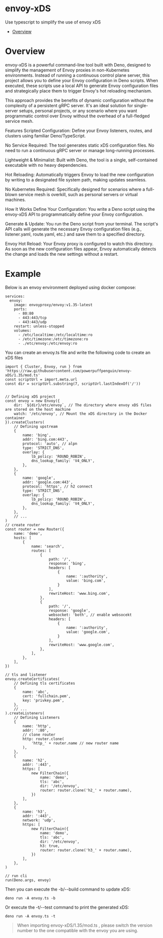 # envoy-xDS

Use typescript to simplify the use of envoy xDS

- [Overview](#Overview)

# Overview

envoy-xDS is a powerful command-line tool built with Deno, designed to simplify
the management of Envoy proxies in non-Kubernetes environments. Instead of
running a continuous control plane server, this project allows you to define
your Envoy configuration in Deno scripts. When executed, these scripts use a
local API to generate Envoy configuration files and strategically place them to
trigger Envoy's hot reloading mechanism.

This approach provides the benefits of dynamic configuration without the
complexity of a persistent gRPC server. It's an ideal solution for single-server
setups, personal projects, or any scenario where you want programmatic control
over Envoy without the overhead of a full-fledged service mesh.

Features Scripted Configuration: Define your Envoy listeners, routes, and
clusters using familiar Deno/TypeScript.

No Service Required: The tool generates static xDS configuration files. No need
to run a continuous gRPC server or manage long-running processes.

Lightweight & Minimalist: Built with Deno, the tool is a single, self-contained
executable with no heavy dependencies.

Hot Reloading: Automatically triggers Envoy to load the new configuration by
writing to a designated file system path, making updates seamless.

No Kubernetes Required: Specifically designed for scenarios where a full-blown
service mesh is overkill, such as personal servers or virtual machines.

How It Works Define Your Configuration: You write a Deno script using the
envoy-xDS API to programmatically define your Envoy configuration.

Generate & Update: You run the Deno script from your terminal. The script's API
calls will generate the necessary Envoy configuration files (e.g.,
listener.yaml, route.yaml, etc.) and save them to a specified directory.

Envoy Hot Reload: Your Envoy proxy is configured to watch this directory. As
soon as the new configuration files appear, Envoy automatically detects the
change and loads the new settings without a restart.

# Example

Below is an envoy environment deployed using docker compose:

```
services:
  envoy:
    image: envoyproxy/envoy:v1.35-latest
    ports:
      - 80:80
      - 443:443/tcp
      - 443:443/udp
    restart: unless-stopped
    volumes:
      - /etc/localtime:/etc/localtime:ro
      - /etc/timezone:/etc/timezone:ro
      - ./etc/envoy:/etc/envoy:ro
```

You can create an envoy.ts file and write the following code to create an xDS
files

```
import { Cluster, Envoy, run } from 'https://raw.githubusercontent.com/powerpuffpenguin/envoy-xDS/1.35/mod.ts'
const scriptUrl = import.meta.url
const dir = scriptUrl.substring(7, scriptUrl.lastIndexOf('/'))


// Defining xDS project
const envoy = new Envoy({
    dir: `${dir}/etc/envoy`, // The directory where envoy xDS files are stored on the host machine
    watch: '/etc/envoy', // Mount the xDS directory in the Docker container
}).createClusters(
    // Defining upstream
    {
        name: 'bing',
        addr: 'bing.com:443',
        protocol: 'auto', // alpn
        type: 'STRICT_DNS',
        overlay: {
            lb_policy: 'ROUND_ROBIN',
            dns_lookup_family: 'V4_ONLY',
        },
    },
    {
        name: 'google',
        addr: 'google.com:443',
        protocol: 'https', // h2 connect
        type: 'STRICT_DNS',
        overlay: {
            lb_policy: 'ROUND_ROBIN',
            dns_lookup_family: 'V4_ONLY',
        },
    },
    // ...
)
// create router
const router = new Router({
    name: 'demo',
    hosts: [
        {
            name: 'search',
            routes: [
                {
                    path: '/',
                    response: 'bing',
                    headers: [
                        {
                            name: ':authority',
                            value: 'bing.com',
                        }
                    ],
                    rewriteHost: 'www.bing.com',
                },
                {
                    path: '/',
                    response: 'google',
                    websocket: 'both', // enable websocekt
                    headers: [
                        {
                            name: ':authority',
                            value: 'google.com',
                        }
                    ],
                    rewriteHost: 'www.google.com',
                },
            ],
        },
    ],
})

// tls and listener
envoy.createCertificates(
    // Defining tls certificates
    {
        name: 'abc',
        cert: 'fullchain.pem',
        key: 'privkey.pem',
    },
    // ...
).createListeners(
    // Defining Listeners
    {
        name: 'http',
        addr: ':80',
        // clone router
        http: router.clone(
            'http_' + router.name // new router name
        ),
    },
    {
        name: 'h2',
        addr: ':443',
        https: [
            new FilterChain({
                name: 'demo',
                tls: 'abc',
                dir: '/etc/envoy',
                router: router.clone('h2_' + router.name),
            })
        ],
    },
    {
        name: 'h3',
        addr: ':443',
        network: 'udp',
        https: [
            new FilterChain({
                name: 'demo',
                tls: 'abc',
                dir: '/etc/envoy',
                h3: true,
                router: router.clone('h3_' + router.name),
            })
        ],
    },
)

// run cli
run(Deno.args, envoy)
```

Then you can execute the -b/--build command to update xDS:

```
deno run -A envoy.ts -b
```

Or execute the -t/--test command to print the generated xDS:

```
deno run -A envoy.ts -t
```

> When importing envoy-xDS/1.35/mod.ts , please switch the version number to the
> one compatible with the envoy you are using.
